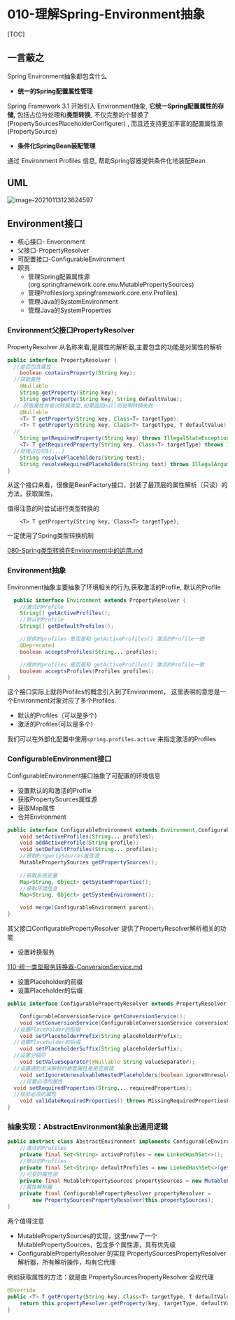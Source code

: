 # 010-理解Spring-Environment抽象

[TOC]

## 一言蔽之

Spring Environment抽象都包含什么

- **统一的Spring配置属性管理**

Spring Framework 3.1 开始引入 Environment抽象, **它统一Spring配置属性的存储,** 包括占位符处理和**类型转换**, 不仅完整的个替换了 (PropertySourcesPlaceholderConfigurer) , 而且还支持更加丰富的配置属性源 (PropertySource)

- **条件化SpringBean装配管理**

通过 Environment Profiles 信息, 帮助Spring容器提供条件化地装配Bean

## UML

![image-20210113123624597](../../assets/image-20210113123624597.png)

## Environment接口

- 核心接口- Envoronment
- 父接口-PropertyResolver
- 可配置接口-ConfigurableEnvironment
- 职责
  - 管理Spring配置属性源(org.springframework.core.env.MutablePropertySources)
  - 管理Profiles(org.springframework.core.env.Profiles)
  - 管理Java的SystemEnvironment
  - 管理Java的SystemProperties

### Environment父接口PropertyResolver

PropertyResolver 从名称来看,是属性的解析器,主要包含的功能是对属性的解析

```java
public interface PropertyResolver {
  //是否包含属性
	boolean containsProperty(String key);
  //获取属性
	@Nullable
	String getProperty(String key);
	String getProperty(String key, String defaultValue);
  // 获取属性并尝试转换类型,如果返回null则说明转换失败
	@Nullable
	<T> T getProperty(String key, Class<T> targetType);
	<T> T getProperty(String key, Class<T> targetType, T defaultValue);
  //
	String getRequiredProperty(String key) throws IllegalStateException;
	<T> T getRequiredProperty(String key, Class<T> targetType) throws IllegalStateException;
  //处理占位符${...}
	String resolvePlaceholders(String text);
	String resolveRequiredPlaceholders(String text) throws IllegalArgumentException;
}
```

从这个接口来看，很像是BeanFactory接口，封装了最顶层的属性解析（只读）的方法，获取属性，

值得注意的时尝试进行类型转换的

```
	<T> T getProperty(String key, Class<T> targetType);
```

一定使用了Spring类型转换机制

 [080-Spring类型转换在Environment中的运用.md](080-Spring类型转换在Environment中的运用.md) 

### Environment抽象

Environment抽象主要抽象了环境相关的行为,获取激活的Profile, 默认的ProfIle

```java
  public interface Environment extends PropertyResolver {
	//激活的Profile
	String[] getActiveProfiles();
	//默认的Profile
	String[] getDefaultProfiles();

	//提供的profiles 是否是和 getActiveProfiles() 激活的Profile一致
	@Deprecated
	boolean acceptsProfiles(String... profiles);

	//提供的profiles 是否是和 getActiveProfiles() 激活的Profile一致
	boolean acceptsProfiles(Profiles profiles);
}
```

这个接口实际上就将Profiles的概念引入到了Environment， 这里表明的意思是一个Environment对象对应了多个Profiles.

- 默认的Profiles（可以是多个)
- 激活的Profiles(可以是多个)

我们可以在外部化配置中使用`spring.profiles.active` 来指定激活的Profiles

### ConfigurableEnvironment接口

ConfigurableEnvironment接口抽象了可配置的环境信息

- 设置默认的和激活的Profile
- 获取PropertySources属性源
- 获取Map属性
- 合并Environment

```java
public interface ConfigurableEnvironment extends Environment,ConfigurablePropertyResolver {
	void setActiveProfiles(String... profiles);
	void addActiveProfile(String profile);
	void setDefaultProfiles(String... profiles);
  	//获取PropertySources属性源
	MutablePropertySources getPropertySources();
	
  	//获取系统变量
  	Map<String, Object> getSystemProperties();
  	//获取环境信息
	Map<String, Object> getSystemEnvironment();

	void merge(ConfigurableEnvironment parent);
}

```

其父接口ConfigurablePropertyResolver 提供了PropertyResolver解析相关的功能

- 设置转换服务 

[110-统一类型服务转换器-ConversionService.md](../014-Spring类型转换/110-统一类型服务转换器-ConversionService.md) 

- 设置Placeholder的前缀
- 设置Placeholder的后缀

```java
public interface ConfigurablePropertyResolver extends PropertyResolver {

	ConfigurableConversionService getConversionService();
	void setConversionService(ConfigurableConversionService conversionService);
  //设置Placeholder的前缀
	void setPlaceholderPrefix(String placeholderPrefix);
  //设置Placeholder的后缀
	void setPlaceholderSuffix(String placeholderSuffix);
  //设置分隔符
	void setValueSeparator(@Nullable String valueSeparator);
  //设置遇到无法解析的嵌套属性是是否报错
	void setIgnoreUnresolvableNestedPlaceholders(boolean ignoreUnresolvableNestedPlaceholders);
	//设置必须的属性
  void setRequiredProperties(String... requiredProperties);
  //校验必须的属性
	void validateRequiredProperties() throws MissingRequiredPropertiesException;
}

```

### 抽象实现：AbstractEnvironment抽象出通用逻辑

```java
public abstract class AbstractEnvironment implements ConfigurableEnvironment {
	//激活的Profiles
    private final Set<String> activeProfiles = new LinkedHashSet<>();
	//默认的Profiles
    private final Set<String> defaultProfiles = new LinkedHashSet<>(getReservedDefaultProfiles());
	//可变的属性源
    private final MutablePropertySources propertySources = new MutablePropertySources();
	//属性解析器
    private final ConfigurablePropertyResolver propertyResolver =
        new PropertySourcesPropertyResolver(this.propertySources);
}
```

两个值得注意

- MutablePropertySources的实现，这里new了一个MutablePropertySources，包含多个属性源，具有优先级
- ConfigurablePropertyResolver 的实现 PropertySourcesPropertyResolver 解析器，所有解析操作，均有它代理

例如获取属性的方法：就是由 PropertySourcesPropertyResolver 全权代理

```java
@Override
public <T> T getProperty(String key, Class<T> targetType, T defaultValue) {
    return this.propertyResolver.getProperty(key, targetType, defaultValue);
}
```

